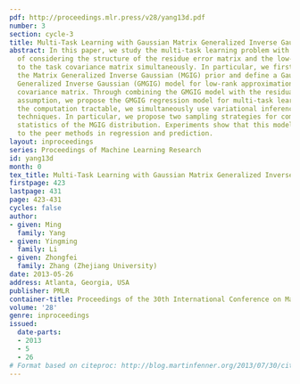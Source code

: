 ```yaml
---
pdf: http://proceedings.mlr.press/v28/yang13d.pdf
number: 3
section: cycle-3
title: Multi-Task Learning with Gaussian Matrix Generalized Inverse Gaussian Model
abstract: In this paper, we study the multi-task learning problem with a new perspective
  of considering the structure of the residue error matrix and the low-rank approximation
  to the task covariance matrix simultaneously. In particular, we first introduce
  the Matrix Generalized Inverse Gaussian (MGIG) prior and define a Gaussian Matrix
  Generalized Inverse Gaussian (GMGIG) model for low-rank approximation to the task
  covariance matrix. Through combining the GMGIG model with the residual error structure
  assumption, we propose the GMGIG regression model for multi-task learning. To make
  the computation tractable, we simultaneously use variational inference and sampling
  techniques. In particular, we propose two sampling strategies for computing the
  statistics of the MGIG distribution. Experiments show that this model is superior
  to the peer methods in regression and prediction.
layout: inproceedings
series: Proceedings of Machine Learning Research
id: yang13d
month: 0
tex_title: Multi-Task Learning with Gaussian Matrix Generalized Inverse Gaussian Model
firstpage: 423
lastpage: 431
page: 423-431
cycles: false
author:
- given: Ming
  family: Yang
- given: Yingming
  family: Li
- given: Zhongfei
  family: Zhang (Zhejiang University)
date: 2013-05-26
address: Atlanta, Georgia, USA
publisher: PMLR
container-title: Proceedings of the 30th International Conference on Machine Learning
volume: '28'
genre: inproceedings
issued:
  date-parts:
  - 2013
  - 5
  - 26
# Format based on citeproc: http://blog.martinfenner.org/2013/07/30/citeproc-yaml-for-bibliographies/
---
```

